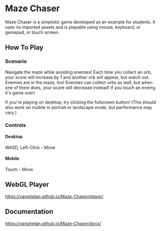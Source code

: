 # Maze Chaser

Maze Chaser is a simplistic game developed as an example for students. It uses no imported assets and is playable using mouse, keyboard, or gamepad, or touch screen.

## How To Play

### Scenario

Navigate the maze while avoiding enemies! Each time you collect an orb, your score will increase by 1 and another orb will appear, but watch out. Enemies are in the maze, too! Enemies can collect orbs as well, but when one of them does, your score will decrease instead! If you touch an enemy, it's game over!

If you're playing on desktop, try clicking the fullscreen button! (This should also work on mobile in portrait or landscape mode, but performance may vary.)

### Controls

#### Desktop

WASD, Left-Click - Move

#### Mobile

Touch - Move

## WebGL Player

https://vanphelan.github.io/Maze-Chaser/player/

## Documentation

https://vanphelan.github.io/Maze-Chaser/docs/
